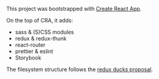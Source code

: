 This project was bootstrapped with [Create React App](https://github.com/facebook/create-react-app).

On the top of CRA, it adds:
 - sass & (S)CSS modules
 - redux & redux-thunk
 - react-router
 - prettier & eslint
 - Storybook

 The filesystem structure follows the [redux ducks proposal](https://github.com/erikras/ducks-modular-redux).